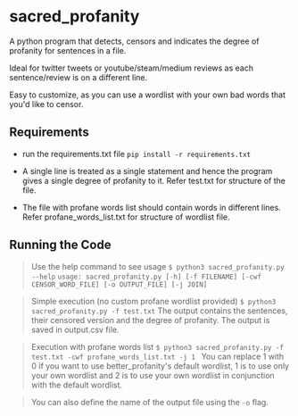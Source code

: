 # sacred_profanity
A python program that detects, censors and indicates the degree of profanity for sentences in a file.

Ideal for twitter tweets or youtube/steam/medium reviews as each sentence/review is on a different line. 

Easy to customize, as you can use a wordlist with your own bad words that you'd like to censor.

## Requirements
- run the requirements.txt file
`pip install -r requirements.txt`

- A single line is treated as a single statement and hence the program gives a single degree of profanity to it. Refer test.txt for structure of the file.
- The file with profane words list should contain words in different lines. Refer profane_words_list.txt for structure of wordlist file.

## Running the Code
> Use the help command to see usage
`$ python3 sacred_profanity.py --help`
`usage: sacred_profanity.py [-h] [-f FILENAME]
                           [-cwf CENSOR_WORD_FILE]
                           [-o OUTPUT_FILE]
                           [-j JOIN]`

> Simple execution (no custom profane wordlist provided)
`$ python3 sacred_profanity.py -f test.txt`
The output contains the sentences, their censored version and the degree of profanity. The output is saved in output.csv file.

> Execution with profane words list
`$ python3 sacred_profanity.py -f test.txt -cwf profane_words_list.txt -j 1 `
You can replace 1 with 0 if you want to use better_profanity's default wordlist, 1 is to use only your own wordlist and 2 is to use your own wordlist in conjunction with the default wordlist.

> You can also define the name of the output file using the `-o` flag.

